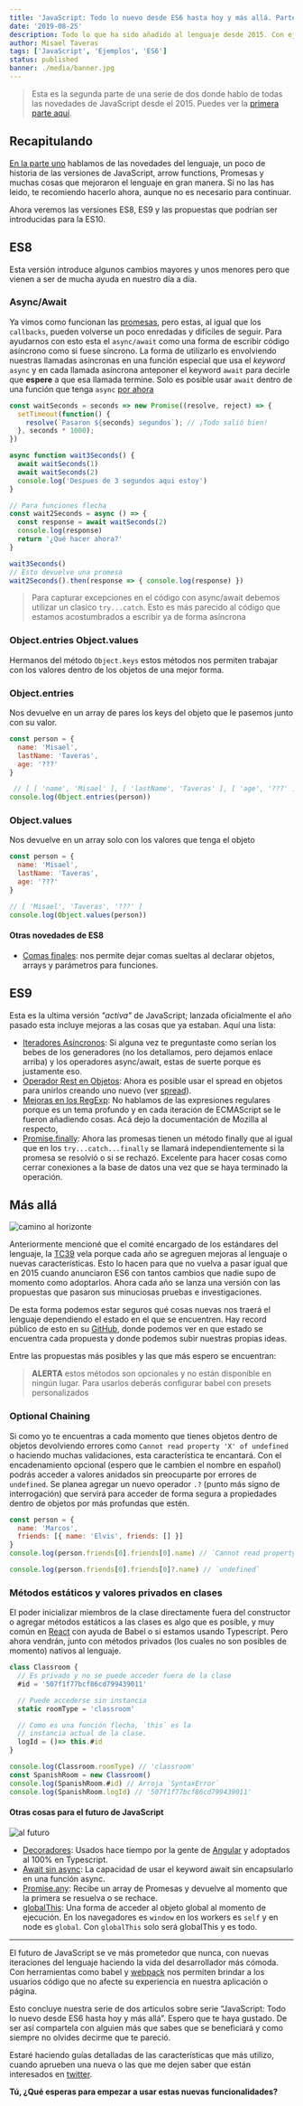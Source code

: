 ```yaml
---
title: 'JavaScript: Todo lo nuevo desde ES6 hasta hoy y más allá. Parte 2'
date: '2019-08-25'
description: Todo lo que ha sido añadido al lenguaje desde 2015. Con ejemplos desde ES8, ES9 que viene a continuación
author: Misael Taveras
tags: ['JavaScript', 'Ejemplos', 'ES6']
status: published
banner: ./media/banner.jpg
---
```


> Esta es la segunda parte de una serie de dos donde hablo de todas las novedades de JavaScript desde el 2015.
> Puedes ver la [primera parte aquí][parte-uno].

## Recapitulando

[En la parte uno][parte-uno] hablamos de las novedades del lenguaje, un poco de historia de las versiones de JavaScript, arrow functions, Promesas y muchas cosas que mejoraron el lenguaje en gran manera. Si no las has leido, te recomiendo hacerlo ahora, aunque no es necesario para continuar.

Ahora veremos las versiones ES8, ES9 y las propuestas que podrían ser introducidas para la ES10.

## ES8

Esta versión introduce algunos cambios mayores y unos menores pero que vienen a ser de mucha ayuda en nuestro día a día.

### Async/Await

Ya vimos como funcionan las [promesas](/blog/javascript-todo-lo-nuevo-desde-es6-hasta-hoy-parte-1#promesas), pero estas, al igual que los `callbacks`, pueden volverse un poco enredadas y difíciles de seguir. Para ayudarnos con esto esta el `async/await` como una forma de escribir código asíncrono como si fuese síncrono. La forma de utilizarlo es envolviendo nuestras llamadas asíncronas en una función especial que usa el *keyword* `async` y en cada llamada asíncrona anteponer el keyword `await` para decirle que **espere** a que esa llamada termine. Solo es posible usar `await` dentro de una función que tenga `async` [por ahora](#mas-alla)

```js
const waitSeconds = seconds => new Promise((resolve, reject) => {
  setTimeout(function() {
    resolve(`Pasaron ${seconds} segundos`); // ¡Todo salió bien!
  }, seconds * 1000);
})

async function wait3Seconds() {
  await waitSeconds(1)
  await waitSeconds(2)
  console.log('Despues de 3 segundos aqui estoy')
}

// Para funciones flecha
const wait2Seconds = async () => {
  const response = await waitSeconds(2)
  console.log(response)
  return '¿Qué hacer ahora?'
}

wait3Seconds()
// Esto devuelve una promesa
wait2Seconds().then(response => { console.log(response) })
```

> Para capturar excepciones en el código con async/await debemos utilizar un clasico `try...catch`.
> Esto es más parecido al código que estamos acostumbrados a escribir ya de forma asíncrona

### Object.entries Object.values

Hermanos del método `Object.keys` estos métodos nos permiten trabajar con los valores dentro de los objetos de una mejor forma.

### Object.entries

Nos devuelve en un array de pares los keys del objeto que le pasemos junto con su valor.

```js
const person = {
  name: 'Misael',
  lastName: 'Taveras',
  age: '???'
}

 // [ [ 'name', 'Misael' ], [ 'lastName', 'Taveras' ], [ 'age', '???' ] ]
console.log(Object.entries(person))
```

### Object.values

Nos devuelve en un array solo con los valores que tenga el objeto

```js
const person = {
  name: 'Misael',
  lastName: 'Taveras',
  age: '???'
}

// [ 'Misael', 'Taveras', '???' ]
console.log(Object.values(person))
```

#### Otras novedades de ES8

- [Comas finales](https://developer.mozilla.org/en-US/docs/Web/JavaScript/Reference/Trailing_commas): nos permite dejar comas sueltas al declarar objetos, arrays y parámetros para funciones.

## ES9

Esta es la ultima versión *"activa"* de JavaScript; lanzada oficialmente el año pasado esta incluye mejoras a las cosas que ya estaban. Aquí una lista:

- [Iteradores Asíncronos](https://jakearchibald.com/2017/async-iterators-and-generators/): Si alguna vez te preguntaste como serían los bebes de los generadores (no los detallamos, pero dejamos enlace arriba) y los operadores async/await, estas de suerte porque es justamente eso.
- [Operador Rest en Objetos](https://v8.dev/features/object-rest-spread): Ahora es posible usar el spread en objetos para unirlos creando uno nuevo (ver [spread](#spread)).
- [Mejoras en los RegExp](https://developer.mozilla.org/es/docs/Web/JavaScript/Referencia/Objetos_globales/RegExp): No hablamos de las expresiones regulares porque es un tema profundo y en cada iteración de ECMAScript se le fueron añadiendo cosas. Acá dejo la documentación de Mozilla al respecto,
- [Promise.finally](https://developer.mozilla.org/en-US/docs/Web/JavaScript/Reference/Global_Objects/Promise/finally): Ahora las promesas tienen un método finally que al igual que en los `try...catch...finally` se llamará independientemente si la promesa se resolvió o si se rechazó. Excelente para hacer cosas como cerrar conexiones a la base de datos una vez que se haya terminado la operación.

## Más allá

![camino al horizonte](./media/road.jpg)

Anteriormente mencioné que el comité encargado de los estándares del lenguaje, la [TC39](https://www.ecma-international.org/memento/tc39-rf-tg.htm) vela porque cada año se agreguen mejoras al lenguaje o nuevas características. Esto lo hacen para que no vuelva a pasar igual que en 2015 cuando anunciaron ES6 con tantos cambios que nadie supo de momento como adoptarlos. Ahora cada año se lanza una versión con las propuestas que pasaron sus minuciosas pruebas e investigaciones.

De esta forma podemos estar seguros qué cosas nuevas nos traerá el lenguaje dependiendo el estado en el que se encuentren. Hay record público de esto en su [GitHub](https://github.com/tc39/proposals), donde podemos ver en que estado se encuentra cada propuesta y donde podemos subir nuestras propias ideas.

Entre las propuestas más posibles y las que más espero se encuentran:

> **ALERTA** estos métodos son opcionales y no están disponible en ningún lugar.
> Para usarlos deberás configurar babel con presets personalizados

### Optional Chaining

Si como yo te encuentras a cada momento que tienes objetos dentro de objetos devolviendo errores como `Cannot read property 'X' of undefined` o haciendo muchas validaciones, esta característica te encantará. Con el encadenamiento opcional (espero que le cambien el nombre en español) podrás  acceder a valores anidados sin preocuparte por errores de `undefined`. Se planea agregar un nuevo operador `.?` (punto más signo de interrogación) que servirá para acceder de forma segura a propiedades dentro de objetos por más profundas que estén.

```js
const person = {
  name: 'Marcos',
  friends: [{ name: 'Elvis', friends: [] }]
}
console.log(person.friends[0].friends[0].name) // `Cannot read property 'name' of undefined`

console.log(person.friends[0].friends[0]?.name) // `undefined`
```

### Métodos estáticos y valores privados en clases

El poder inicializar miembros de la clase directamente fuera del constructor o agregar métodos estáticos a las clases es algo que es posible, y muy común en [React](https://reactjs.org/) con ayuda de Babel o si estamos usando Typescript. Pero ahora vendrán, junto con métodos privados (los cuales no son posibles de momento) nativos al lenguaje.

```js
class Classroom {
  // Es privado y no se puede acceder fuera de la clase
  #id = '507f1f77bcf86cd799439011'

  // Puede accederse sin instancia
  static roomType = 'classroom'

  // Como es una función flecha, `this` es la
  // instancia actual de la clase.
  logId = ()=> this.#id
}

console.log(Classroom.roomType) // 'classroom'
const SpanishRoom = new Classroom()
console.log(SpanishRoom.#id) // Arroja `SyntaxError`
console.log(SpanishRoom.logId) // '507f1f77bcf86cd799439011'
```

#### Otras cosas para el futuro de JavaScript

![al futuro](./media/future.jpg)

- [Decoradores](http://github.com/tc39/proposal-decorators): Usados hace tiempo por la gente de [Angular](http://angular.io) y adoptados al 100% en Typescript.
- [Await sin async](https://github.com/tc39/proposal-top-level-await): La capacidad de usar el keyword await sin encapsularlo en una función async.
- [Promise.any](https://github.com/tc39/proposal-promise-any): Recibe un array de Promesas y devuelve al momento que la primera se resuelva o se rechace.
- [globalThis](https://github.com/tc39/proposal-global): Una forma de acceder al objeto global al momento de ejecución. En los navegadores es `window` en los workers es `self` y en node es `global`. Con `globalThis` solo será globalThis y es todo.

*******

El futuro de JavaScript se ve más prometedor que nunca, con nuevas iteraciones del lenguaje haciendo la vida del desarrollador más cómoda. Con herramientas como babel y [webpack](https://webpack.js.org/) nos permiten brindar a los usuarios código que no afecte su experiencia en nuestra aplicación o página.

Esto concluye nuestra serie de dos articulos sobre serie “JavaScript: Todo lo nuevo desde ES6 hasta hoy y más allá”. Espero que te haya gustado. De ser así compartela con alguien más que sabes que se beneficiará y como siempre no olvides decirme que te pareció.

Estaré haciendo guías detalladas de las características que más utilizo, cuando aprueben una nueva o las que me dejen saber que están interesados en [twitter](https://twitter.com/taverasmisael).

**Tú, ¿Qué esperas para empezar a usar estas nuevas funcionalidades?**

[parte-uno]: /blog/javascript-todo-lo-nuevo-desde-es6-hasta-hoy-parte-1
